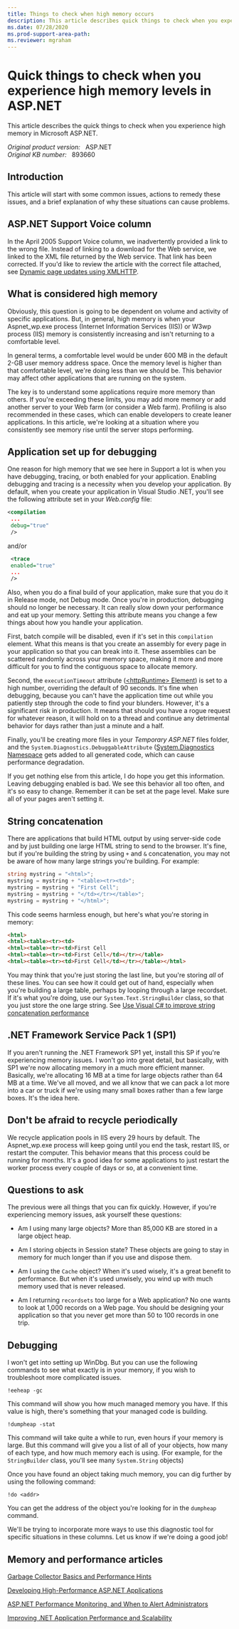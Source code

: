 ```yaml
---
title: Things to check when high memory occurs
description: This article describes quick things to check when you experience high memory in ASP.NET.
ms.date: 07/28/2020
ms.prod-support-area-path: 
ms.reviewer: mgraham
---
```

# Quick things to check when you experience high memory levels in ASP.NET

This article describes the quick things to check when you experience high memory in Microsoft ASP.NET.

_Original product version:_ &nbsp; ASP.NET  
_Original KB number:_ &nbsp; 893660

## Introduction

This article will start with some common issues, actions to remedy these issues, and a brief explanation of why these situations can cause problems.

## ASP.NET Support Voice column

In the April 2005 Support Voice column, we inadvertently provided a link to the wrong file. Instead of linking to a download for the Web service, we linked to the XML file returned by the Web service. That link has been corrected. If you'd like to review the article with the correct file attached, see [Dynamic page updates using XMLHTTP](https://support.microsoft.com/help/893659/dynamic-page-updates-using-xmlhttp).  

## What is considered high memory

Obviously, this question is going to be dependent on volume and activity of specific applications. But, in general, high memory is when your Aspnet_wp.exe process (Internet Information Services (IIS)) or W3wp process (IIS) memory is consistently increasing and isn't returning to a comfortable level.

In general terms, a comfortable level would be under 600 MB in the default 2-GB user memory address space. Once the memory level is higher than that comfortable level, we're doing less than we should be. This behavior may affect other applications that are running on the system.

The key is to understand some applications require more memory than others. If you're exceeding these limits, you may add more memory or add another server to your Web farm (or consider a Web farm). Profiling is also recommended in these cases, which can enable developers to create leaner applications. In this article, we're looking at a situation where you consistently see memory rise until the server stops performing.

## Application set up for debugging

One reason for high memory that we see here in Support a lot is when you have debugging, tracing, or both enabled for your application. Enabling debugging and tracing is a necessity when you develop your application. By default, when you create your application in Visual Studio .NET, you'll see the following attribute set in your *Web.config* file:

```xml
<compilation
 ...
 debug="true"
 />
```

and/or

```xml
 <trace
 enabled="true"
 ...
 />
```

Also, when you do a final build of your application, make sure that you do it in Release mode, not Debug mode. Once you're in production, debugging should no longer be necessary. It can really slow down your performance and eat up your memory. Setting this attribute means you change a few things about how you handle your application.

First, batch compile will be disabled, even if it's set in this `compilation` element. What this means is that you create an assembly for every page in your application so that you can break into it. These assemblies can be scattered randomly across your memory space, making it more and more difficult for you to find the contiguous space to allocate memory.

Second, the `executionTimeout` attribute ([\<httpRuntime> Element](/previous-versions/dotnet/netframework-1.1/e1f13641(v=vs.71))) is set to a high number, overriding the default of 90 seconds. It's fine when debugging, because you can't have the application time out while you patiently step through the code to find your blunders. However, it's a significant risk in production. It means that should you have a rogue request for whatever reason, it will hold on to a thread and continue any detrimental behavior for days rather than just a minute and a half.

Finally, you'll be creating more files in your *Temporary ASP.NET* files folder, and the `System.Diagnostics.DebuggableAttribute` ([System.Diagnostics Namespace](https://docs.microsoft.com/dotnet/api/system.diagnostics?view=dotnet-plat-ext-3.1&preserve-view=true) gets added to all generated code, which can cause performance degradation.

If you get nothing else from this article, I do hope you get this information. Leaving debugging enabled is bad. We see this behavior all too often, and it's so easy to change. Remember it can be set at the page level. Make sure all of your pages aren't setting it.

## String concatenation

There are applications that build HTML output by using server-side code and by just building one large HTML string to send to the browser. It's fine, but if you're building the string by using `+` and `&` concatenation, you may not be aware of how many large strings you're building. For example:

```csharp
string mystring = "<html>";
mystring = mystring + "<table><tr><td>";
mystring = mystring + "First Cell";
mystring = mystring + "</td></tr></table>";
mystring = mystring + "</html>";
```

This code seems harmless enough, but here's what you're storing in memory:

```html
<html>
<html><table><tr><td>
<html><table><tr><td>First Cell
<html><table><tr><td>First Cell</td></tr></table>
<html><table><tr><td>First Cell</td></tr></table></html>
```

You may think that you're just storing the last line, but you're storing *all* of these lines. You can see how it could get out of hand, especially when you're building a large table, perhaps by looping through a large recordset. If it's what you're doing, use our `System.Text.StringBuilder` class, so that you just store the one large string. See [Use Visual C# to improve string concatenation performance](/troubleshoot/dotnet/csharp/string-concatenation)

## .NET Framework Service Pack 1 (SP1)

If you aren't running the .NET Framework SP1 yet, install this SP if you're experiencing memory issues. I won't go into great detail, but basically, with SP1 we're now allocating memory in a much more efficient manner. Basically, we're allocating 16 MB at a time for large objects rather than 64 MB at a time. We've all moved, and we all know that we can pack a lot more into a car or truck if we're using many small boxes rather than a few large boxes. It's the idea here.

## Don't be afraid to recycle periodically

We recycle application pools in IIS every 29 hours by default. The Aspnet_wp.exe process will keep going until you end the task, restart IIS, or restart the computer. This behavior means that this process could be running for months. It's a good idea for some applications to just restart the worker process every couple of days or so, at a convenient time.

## Questions to ask

The previous were all things that you can fix quickly. However, if you're experiencing memory issues, ask yourself these questions:

- Am I using many large objects? More than 85,000 KB are stored in a large object heap.

- Am I storing objects in Session state? These objects are going to stay in memory for much longer than if you use and dispose them.

- Am I using the `Cache` object? When it's used wisely, it's a great benefit to performance. But when it's used unwisely, you wind up with much memory used that is never released.

- Am I returning `recordsets` too large for a Web application? No one wants to look at 1,000 records on a Web page. You should be designing your application so that you never get more than 50 to 100 records in one trip.

## Debugging

I won't get into setting up WinDbg. But you can use the following commands to see what exactly is in your memory, if you wish to troubleshoot more complicated issues.

```console
!eeheap -gc
```

This command will show you how much managed memory you have. If this value is high, there's something that your managed code is building.

```console
!dumpheap -stat
```

This command will take quite a while to run, even hours if your memory is large. But this command will give you a list of all of your objects, how many of each type, and how much memory each is using. (For example, for the `StringBuilder` class, you'll see many `System.String` objects)

Once you have found an object taking much memory, you can dig further by using the following command:

```console
!do <addr>
```

You can get the address of the object you're looking for in the `dumpheap` command.

We'll be trying to incorporate more ways to use this diagnostic tool for specific situations in these columns. Let us know if we're doing a good job!

## Memory and performance articles

[Garbage Collector Basics and Performance Hints](/previous-versions/dotnet/articles/ms973837(v=msdn.10))

[Developing High-Performance ASP.NET Applications](/previous-versions/dotnet/netframework-1.1/5dws599a(v=vs.71))

[ASP.NET Performance Monitoring, and When to Alert Administrators](/previous-versions/dotnet/articles/ms972959(v=msdn.10))

[Improving .NET Application Performance and Scalability](/previous-versions/msp-n-p/ff649152(v=pandp.10))
